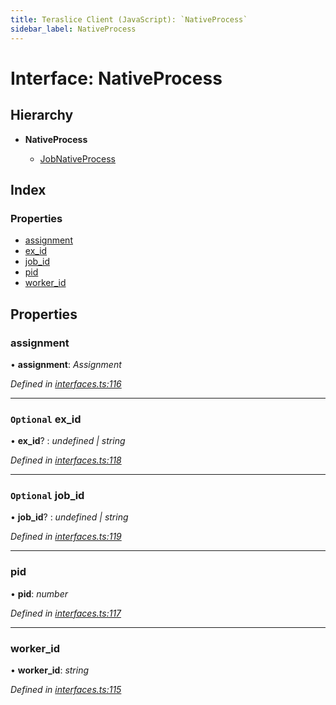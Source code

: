 ```yaml
---
title: Teraslice Client (JavaScript): `NativeProcess`
sidebar_label: NativeProcess
---
```


# Interface: NativeProcess

## Hierarchy

* **NativeProcess**

  * [JobNativeProcess](jobnativeprocess.md)

## Index

### Properties

* [assignment](nativeprocess.md#assignment)
* [ex_id](nativeprocess.md#optional-ex_id)
* [job_id](nativeprocess.md#optional-job_id)
* [pid](nativeprocess.md#pid)
* [worker_id](nativeprocess.md#worker_id)

## Properties

###  assignment

• **assignment**: *Assignment*

*Defined in [interfaces.ts:116](https://github.com/terascope/teraslice/blob/d2d877b60/packages/teraslice-client-js/src/interfaces.ts#L116)*

___

### `Optional` ex_id

• **ex_id**? : *undefined | string*

*Defined in [interfaces.ts:118](https://github.com/terascope/teraslice/blob/d2d877b60/packages/teraslice-client-js/src/interfaces.ts#L118)*

___

### `Optional` job_id

• **job_id**? : *undefined | string*

*Defined in [interfaces.ts:119](https://github.com/terascope/teraslice/blob/d2d877b60/packages/teraslice-client-js/src/interfaces.ts#L119)*

___

###  pid

• **pid**: *number*

*Defined in [interfaces.ts:117](https://github.com/terascope/teraslice/blob/d2d877b60/packages/teraslice-client-js/src/interfaces.ts#L117)*

___

###  worker_id

• **worker_id**: *string*

*Defined in [interfaces.ts:115](https://github.com/terascope/teraslice/blob/d2d877b60/packages/teraslice-client-js/src/interfaces.ts#L115)*
